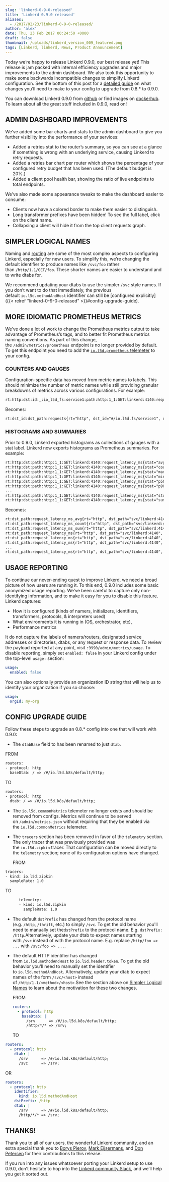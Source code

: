 ```yaml
---
slug: 'linkerd-0-9-0-released'
title: 'Linkerd 0.9.0 released'
aliases:
  - /2017/02/23/linkerd-0-9-0-released/
author: 'alex'
date: Thu, 23 Feb 2017 00:24:50 +0000
draft: false
thumbnail: /uploads/linkerd_version_009_featured.png
tags: [Linkerd, linkerd, News, Product Announcement]
---
```


Today we’re happy to release Linkerd 0.9.0, our best release yet! This release is jam packed with internal efficiency upgrades and major improvements to the admin dashboard. We also took this opportunity to make some backwards incompatible changes to simplify Linkerd configuration. See the bottom of this post for a [detailed guide](#config-upgrade-guide) on what changes you’ll need to make to your config to upgrade from 0.8.\* to 0.9.0.

You can download Linkerd 0.9.0 from [github](https://github.com/linkerd/linkerd/releases/tag/0.9.0) or find images on [dockerhub](https://hub.docker.com/r/buoyantio/linkerd). To learn about all the great stuff included in 0.9.0, read on!

## ADMIN DASHBOARD IMPROVEMENTS

We’ve added some bar charts and stats to the admin dashboard to give you further visibility into the performance of your services:

- Added a retries stat to the router’s summary, so you can see at a glance if something is wrong with an underlying service, causing Linkerd to retry requests.
- Added a retries bar chart per router which shows the percentage of your configured retry budget that has been used. (The default budget is 20%.)
- Added a client pool health bar, showing the ratio of live endpoints to total endpoints.

We’ve also made some appearance tweaks to make the dashboard easier to consume:

- Clients now have a colored border to make them easier to distinguish.
- Long transformer prefixes have been hidden! To see the full label, click on the client name.
- Collapsing a client will hide it from the top client requests graph.

## SIMPLER LOGICAL NAMES

Naming and [routing](https://linkerd.io/in-depth/routing/) are some of the most complex aspects to configuring Linkerd, especially for new users. To simplify this, we’re changing the default identifier to produce names like `/svc/foo` rather than `/http/1.1/GET/foo`. These shorter names are easier to understand and to write dtabs for.

We recommend updating your dtabs to use the simpler `/svc` style names. If you don’t want to do that immediately, the previous default `io.l5d.methodAndHost` identifier can still be [configured explicitly]({{< relref "linkerd-0-9-0-released" >}}#config-upgrade-guide).

## MORE IDIOMATIC PROMETHEUS METRICS

We’ve done a lot of work to change the Prometheus metrics output to take advantage of Prometheus’s tags, and to better fit Prometheus metrics naming conventions. As part of this change, the `/admin/metrics/prometheus` endpoint is no longer provided by default. To get this endpoint you need to add the [`io.l5d.prometheus` telemeter](https://linkerd.io/config/0.9.0/linkerd/index.html#prometheus) to your config.

### COUNTERS AND GAUGES

Configuration-specific data has moved from metric names to labels. This should minimize the number of metric names while still providing granular breakdowns of metrics across various configurations. For example:

```txt
rt:http:dst:id:_:io_l5d_fs:service1:path:http:1_1:GET:linkerd:4140:requests
```

Becomes:

```txt
rt:dst_id:dst_path:requests{rt="http", dst_id="#/io.l5d.fs/service1", dst_path="svc/linkerd:4140"}
```

### HISTOGRAMS AND SUMMARIES

Prior to 0.9.0, Linkerd exported histograms as collections of gauges with a stat label. Linkerd now exports histograms as Prometheus summaries. For example:

```txt
rt:http:dst:path:http:1_1:GET:linkerd:4140:request_latency_ms{stat="avg"}
rt:http:dst:path:http:1_1:GET:linkerd:4140:request_latency_ms{stat="count"}
rt:http:dst:path:http:1_1:GET:linkerd:4140:request_latency_ms{stat="max"}
rt:http:dst:path:http:1_1:GET:linkerd:4140:request_latency_ms{stat="min"}
rt:http:dst:path:http:1_1:GET:linkerd:4140:request_latency_ms{stat="p50"}
rt:http:dst:path:http:1_1:GET:linkerd:4140:request_latency_ms{stat="p90"}
...
rt:http:dst:path:http:1_1:GET:linkerd:4140:request_latency_ms{stat="stddev"}
rt:http:dst:path:http:1_1:GET:linkerd:4140:request_latency_ms{stat="sum"}
```

Becomes:

```txt
rt:dst_path:request_latency_ms_avg{rt="http", dst_path="svc/linkerd:4140"}
rt:dst_path:request_latency_ms_count{rt="http", dst_path="svc/linkerd:4140"}
rt:dst_path:request_latency_ms_sum{rt="http", dst_path="svc/linkerd:4140"}
rt:dst_path:request_latency_ms{rt="http", dst_path="svc/linkerd:4140", quantile="0"}
rt:dst_path:request_latency_ms{rt="http", dst_path="svc/linkerd:4140", quantile="0.5"}
rt:dst_path:request_latency_ms{rt="http", dst_path="svc/linkerd:4140", quantile="0.9"}
...
rt:dst_path:request_latency_ms{rt="http", dst_path="svc/linkerd:4140", quantile="1"}
```

## USAGE REPORTING

To continue our never-ending quest to improve Linkerd, we need a broad picture of how users are running it. To this end, 0.9.0 includes some basic anonymized usage reporting. We’ve been careful to capture only non-identifying information, and to make it easy for you to disable this feature. Linkerd captures:

- How it is configured (kinds of namers, initializers, identifiers, transformers, protocols, & interpreters used)
- What environments it is running in (OS, orchestrator, etc),
- Performance metrics

It do not capture the labels of namers/routers, designated service addresses or directories, dtabs, or any request or response data. To review the payload reported at any point, visit `:9990/admin/metrics/usage`. To disable reporting, simply set `enabled: false` in your Linkerd config under the top-level `usage:` section:

```yml
usage:
  enabled: false
```

You can also optionally provide an organization ID string that will help us to identify your organization if you so choose:

```yml
usage:
  orgId: my-org
```

## CONFIG UPGRADE GUIDE

Follow these steps to upgrade an 0.8.\* config into one that will work with 0.9.0:

- The `dtabBase` field to has been renamed to just `dtab`.

FROM

```txt
routers:
- protocol: http
  baseDtab: / => /#/io.l5d.k8s/default/http;
```

TO

```txt
routers:
- protocol: http
  dtab: / => /#/io.l5d.k8s/default/http;
```

- The `io.l5d.commonMetrics` telemeter no longer exists and should be removed from configs. Metrics will continue to be served on `/admin/metrics.json` without requiring that they be enabled via the `io.l5d.commonMetrics` telemeter.
- The `tracers` section has been removed in favor of the `telemetry` section. The only tracer that was previously provided was the `io.l5d.zipkin` tracer. That configuration can be moved directly to the `telemetry` section; none of its configuration options have changed.

  FROM

```txt
tracers:
- kind: io.l5d.zipkin
  sampleRate: 1.0
```

TO

```txt
      telemetry:
      - kind: io.l5d.zipkin
        sampleRate: 1.0
```

- The default `dstPrefix` has changed from the protocol name (e.g. `/http`, `/thrift`, etc.) to simply `/svc`. To get the old behavior you'll need to manually set the`dstPrefix` to the protocol name. E.g. `dstPrefix: /http`.Alternatively, update your dtab to expect names starting with `/svc` instead of with the protocol name. E.g. replace `/http/foo => ...` with `/svc/foo => ...`.

- The default HTTP identifier has changed from `io.l5d.methodAndHost` to `io.l5d.header.token`. To get the old behavior you'll need to manually set the identifier to `io.l5d.methodAndHost`. Alternatively, update your dtab to expect names of the form `/svc/<host>` instead of `/http/1.1/<method>/<host>`.See the section above on [Simpler Logical Names](#simpler-logical-names) to learn about the motivation for these two changes.

  FROM

  ```yml
  routers:
    - protocol: http
      baseDtab: |
        /srv      => /#/io.l5d.k8s/default/http;
        /http/*/* => /srv;
  ```

  TO

```yml
routers:
  - protocol: http
    dtab: |
      /srv      => /#/io.l5d.k8s/default/http;
      /svc      => /srv;
```

OR

```yml
routers:
  - protocol: http
    identifier:
      kind: io.l5d.methodAndHost
    dstPrefix: /http
    dtab: |
      /srv      => /#/io.l5d.k8s/default/http;
      /http/*/* => /srv;
```

## THANKS!

Thank you to all of our users, the wonderful Linkerd community, and an extra special thank you to [Borys Pierov](https://twitter.com/Ashald), [Mark Eijsermans](https://twitter.com/markeijsermans), and [Don Petersen](https://github.com/dpetersen) for their contributions to this release.

If you run into any issues whatsoever porting your Linkerd setup to use 0.9.0, don’t hesitate to hop into the [Linkerd community Slack](http://slack.linkerd.io/), and we’ll help you get it sorted out.
